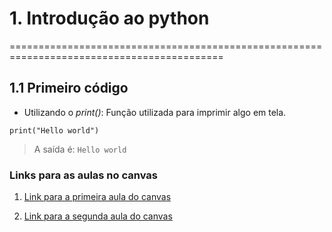 # 1. Introdução ao python
===========================================================================================
## 1.1 Primeiro código
* Utilizando o *print()*: Função utilizada para imprimir algo em tela.

`print("Hello world")`
> A saída é: `Hello world`

### Links para as aulas no canvas
1. [Link para a primeira aula do canvas](https://www.canva.com/design/DAGIb34OEoU/3vvF5BU1wYmbIIg7VS713g/edit?utm_content=DAGIb34OEoU&utm_campaign=designshare&utm_medium=link2&utm_source=sharebutton)

2. [Link para a segunda aula do canvas](https://www.canva.com/design/DAGLVuytjo4/1w6EJW7ZxUDzn71SjTFduQ/edit?utm_content=DAGLVuytjo4&utm_campaign=designshare&utm_medium=link2&utm_source=sharebutton")